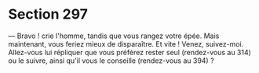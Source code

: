 # Section 297

— Bravo ! crie l'homme, tandis que vous rangez votre épée. Mais 
maintenant, vous feriez mieux de disparaître. Et vite ! Venez, 
suivez-moi. Allez-vous lui répliquer que vous préférez rester seul 
(rendez-vous au 314) ou le suivre, ainsi qu'il vous le conseille 
(rendez-vous au 394) ?